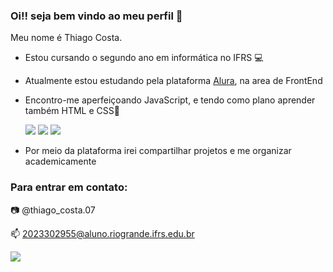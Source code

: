 ### Oi!! seja bem vindo ao meu perfil 💜

Meu nome é Thiago Costa.
- Estou cursando o segundo ano em informática no IFRS 💻
- Atualmente estou estudando pela plataforma [Alura](https://www.alura.com.br), na area de FrontEnd
- Encontro-me aperfeiçoando JavaScript, e tendo como plano aprender também HTML e CSS🌙

     ![](https://img.shields.io/badge/JavaScript-323330?style=for-the-badge&logo=javascript&logoColor=F7DF1E) ![](https://img.shields.io/badge/HTML5-E34F26?style=for-the-badge&logo=html5&logoColor=white) ![](https://img.shields.io/badge/CSS3-1572B6?style=for-the-badge&logo=css3&logoColor=white)
- Por meio da plataforma irei compartilhar projetos e me organizar academicamente

### Para entrar em contato:
📷 @thiago_costa.07

📫 2023302955@aluno.riogrande.ifrs.edu.br

![](https://media.tenor.com/cdgu_rxP5vwAAAAM/cat-hiss.gif)

